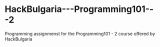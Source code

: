 HackBulgaria---Programming101---2
=================================

Programming assignmenst for the Programming101 - 2 course offered by HackBulgaria
